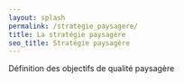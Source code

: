 ```yaml
---
layout: splash
permalink: /strategie_paysagere/
title: La stratégie paysagère
seo_title: Stratégie paysagère
---
```




Définition des objectifs de qualité paysagère
